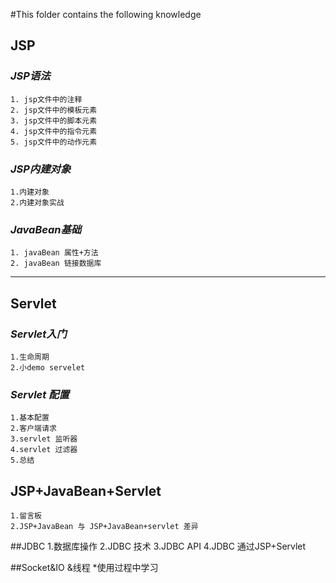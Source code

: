 #This folder contains the following knowledge


## JSP
### *JSP语法*
    1. jsp文件中的注释  
    2. jsp文件中的模板元素
    3. jsp文件中的脚本元素
    4. jsp文件中的指令元素
    5. jsp文件中的动作元素
    
### *JSP内建对象*
    1.内建对象
    2.内建对象实战
    

### *JavaBean基础*
    1. javaBean 属性+方法
    2. javaBean 链接数据库
***

## Servlet
   
### *Servlet入门*
    1.生命周期
    2.小demo servelet

### *Servlet 配置*
    1.基本配置
    2.客户端请求
    3.servlet 监听器
    4.servlet 过滤器
    5.总结
   
   
## JSP+JavaBean+Servlet
    1.留言板
    2.JSP+JavaBean 与 JSP+JavaBean+servlet 差异
    
##JDBC
    1.数据库操作
    2.JDBC 技术
    3.JDBC API
    4.JDBC 通过JSP+Servlet
    
##Socket&IO &线程
*使用过程中学习
        


 